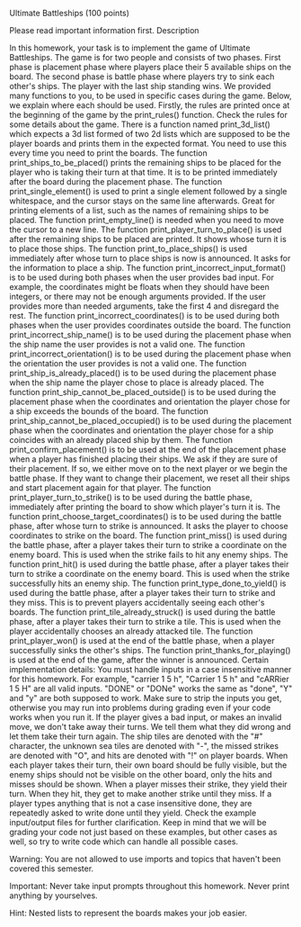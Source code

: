 Ultimate Battleships (100 points)

Please read important information first.
Description

In this homework, your task is to implement the game of Ultimate Battleships. The game is for two people and consists of two phases. 
First phase is placement phase where players place their 5 available ships on the board. The second phase is battle phase where players try to sink each other's ships. The player with the last ship standing wins. 
We provided many functions to you, to be used in specific cases during the game. Below, we explain where each should be used. 
Firstly, the rules are printed once at the beginning of the game by the print_rules() function. Check the rules for some details about the game.
There is a function named print_3d_list() which expects a 3d list formed of two 2d lists which are supposed to be the player boards and prints them in the expected format. You need to use this every time you need to print the boards.
The function print_ships_to_be_placed() prints the remaining ships to be placed for the player who is taking their turn at that time. It is to be printed immediately after the board during the placement phase.
The function print_single_element() is used to print a single element followed by a single whitespace, and the cursor stays on the same line afterwards. Great for printing elements of a list, such as the names of remaining ships to be placed.
The function print_empty_line() is needed when you need to move the cursor to a new line.
The function print_player_turn_to_place() is used after the remaining ships to be placed are printed. It shows whose turn it is to place those ships.
The function print_to_place_ships() is used immediately after whose turn to place ships is now is announced. It asks for the information to place a ship.
The function print_incorrect_input_format() is to be used during both phases when the user provides bad input. For example, the coordinates might be floats when they should have been integers, or there may not be enough arguments provided. If the user provides more than needed arguments, take the first 4 and disregard the rest.
The function print_incorrect_coordinates() is to be used during both phases when the user provides coordinates outside the board.
The function print_incorrect_ship_name() is to be used during the placement phase when the ship name the user provides is not a valid one.
The function print_incorrect_orientation() is to be used during the placement phase when the orientation the user provides is not a valid one.
The function print_ship_is_already_placed() is to be used during the placement phase when the ship name the player chose to place is already placed.
The function print_ship_cannot_be_placed_outside() is to be used during the placement phase when the coordinates and orientation the player chose for a ship exceeds the bounds of the board.
The function print_ship_cannot_be_placed_occupied() is to be used during the placement phase when the coordinates and orientation the player chose for a ship coincides with an already placed ship by them.
The function print_confirm_placement() is to be used at the end of the placement phase when a player has finished placing their ships. We ask if they are sure of their placement. If so, we either move on to the next player or we begin the battle phase. If they want to change their placement, we reset all their ships and start placement again for that player.
The function print_player_turn_to_strike() is to be used during the battle phase, immediately after printing the board to show which player's turn it is.
The function print_choose_target_coordinates() is to be used during the battle phase, after whose turn to strike is announced. It asks the player to choose coordinates to strike on the board.
The function print_miss() is used during the battle phase, after a player takes their turn to strike a coordinate on the enemy board. This is used when the strike fails to hit any enemy ships.
The function print_hit() is used during the battle phase, after a player takes their turn to strike a coordinate on the enemy board. This is used when the strike successfully hits an enemy ship.
The function print_type_done_to_yield() is used during the battle phase, after a player takes their turn to strike and they miss. This is to prevent players accidentally seeing each other's boards.
The function print_tile_already_struck() is used during the battle phase, after a player takes their turn to strike a tile. This is used when the player accidentally chooses an already attacked tile.
The function print_player_won() is used at the end of the battle phase, when a player successfully sinks the other's ships.
The function print_thanks_for_playing() is used at the end of the game, after the winner is announced.
Certain implementation details:
You must handle inputs in a case insensitive manner for this homework. For example, "carrier 1 5 h", "Carrier 1 5 h" and "cARRier 1 5 H" are all valid inputs. "DONE" or "DONe" works the same as "done", "Y" and "y" are both supposed to work.
Make sure to strip the inputs you get, otherwise you may run into problems during grading even if your code works when you run it.
If the player gives a bad input, or makes an invalid move, we don't take away their turns. We tell them what they did wrong and let them take their turn again.
The ship tiles are denoted with the "#" character, the unknown sea tiles are denoted with "-", the missed strikes are denoted with "O", and hits are denoted with "!" on player boards.
When each player takes their turn, their own board should be fully visible, but the enemy ships should not be visible on the other board, only the hits and misses should be shown.
When a player misses their strike, they yield their turn. When they hit, they get to make another strike until they miss.
If a player types anything that is not a case insensitive done, they are repeatedly asked to write done until they yield.
Check the example input/output files for further clarification. Keep in mind that we will be grading your code not just based on these examples, but other cases as well,	so try to write code which can handle all possible cases.

Warning: You are not allowed to use imports and topics that haven't been covered this semester.

Important: Never take input prompts throughout this homework. Never print anything by yourselves.

Hint: Nested lists to represent the boards makes your job easier.
